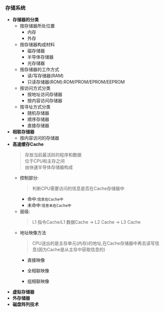 ### 存储系统
  + **存储器的分类**
    + 按存储器所处位置
      + 内存
      + 外存
    + 按存储器构成材料
      + 磁存储器
      + 半导体存储器
      + 光存储器
    + 按存储器的工作方式
      + 读/写存储器(RAM)
      + 只读存储器(ROM):ROM/PROM/EPROM/EEPROM
    + 按访问方式分类
      + 按地址访问存储器
      + 按内容访问存储器
    + 按寻址方式分类
      + 随机存储器
      + 顺序存储器
      + 直接存储器
  + **相联存储器**
    + 按内容访问的存储器
  + **高速缓存Cache**
    > 存放当前最活跃的程序和数据</br>
    位于CPU和主存之间</br>
    由快速半导体存储器构成
    + 控制部分:
      > 判断CPU需要访问的信息是否在Cache存储器中
        + 命中:`信息在Cache中`
        + 未命中:`信息未在Cache中`
    + 层级:
      > L1 指令Cache/L1 数据Cache -> L2 Cache -> L3 Cache
    + 地址映像方法
      > CPU送出的是主存单元(内存)的地址,在Cache存储器中再去读写信息(因为Cache是从主存中获取信息的)
      + 直接映像
        
      + 全相联映像
      + 组相联映像
  + **虚拟存储器**
  + **外存储器**
  + **磁盘阵列技术**
